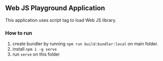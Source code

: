 ## Web JS Playground Application

This application uses script tag to load Web JS library.

### How to run

1. create bundler by running `npm run build:bundler:local` on main folder.
2. install `npm i -g serve`
3. run `serve` on this folder
